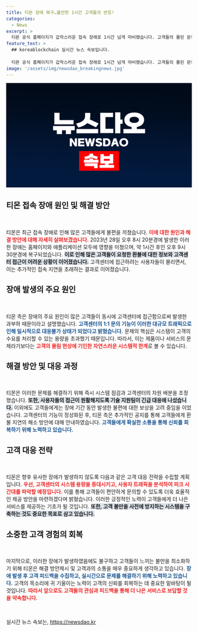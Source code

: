 ```yaml
---
title: 티몬 장애 복구…불안한 1시간 고객들의 반응!
categories:
  - News
excerpt: >
  티몬 공식 홈페이지가 갑작스러운 접속 장애로 1시간 넘게 마비됐습니다. 고객들의 몰린 문의가 원인으로 지목된 이번 사건, 지금은 정상 운영 중입니다. 당신도 궁금하지 않나요? 클릭해 자세한 이야기를 확인하세요!
feature_text: >
  ## koreablockchain 실시간 뉴스 속보입니다.

  티몬 공식 홈페이지가 갑작스러운 접속 장애로 1시간 넘게 마비됐습니다. 고객들의 몰린 문의가 원인으로 지목된 이번 사건, 지금은 정상 운영 중입니다. 당신도 궁금하지 않나요? 클릭해 자세한 이야기를 확인하세요!
image: '/assets/img/newsdao_breakingnews.jpg'
---
```


<p><img src="/assets/img/newsdao_breakingnews.jpg" alt="koreablockchain 속보" /></p>

<h2 data-ke-size="size26">티몬 접속 장애 원인 및 해결 방안</h2>

<p data-ke-size="size16">&nbsp;</p>

<p>티몬은 최근 접속 장애로 인해 많은 고객들에게 불편을 끼쳤습니다. <b><span style="color: #ee2323;">이에 대한 원인과 해결 방안에 대해 자세히 살펴보겠습니다.</span></b> 2023년 28일 오후 8시 20분경에 발생한 이러한 장애는 홈페이지와 애플리케이션 모두에 영향을 미쳤으며, 약 1시간 후인 오후 9시 30분경에 복구되었습니다. <b><span style="background-color: #21538527;">이로 인해 많은 고객들이 요청한 환불에 대한 정보와 고객센터 접근이 어려운 상황이 이어졌습니다.</span></b> 고객센터에 접근하려는 사용자들이 몰리면서, 이는 추가적인 접속 지연을 초래하는 결과로 이어졌습니다.</p>

<h2 data-ke-size="size26">장애 발생의 주요 원인</h2>

<p data-ke-size="size16">&nbsp;</p>

<p>티몬 측은 장애의 주요 원인이 많은 고객들이 동시에 고객센터에 접근함으로써 발생한 과부하 때문이라고 설명했습니다. <b><span style="color: #1a5490;">고객센터의 1:1 문의 기능이 이러한 대규모 트래픽으로 인해 일시적으로 대응불가 상태가 되었다고 밝혔습니다.</span></b> 문제의 핵심은 시스템이 고객의 수요를 처리할 수 있는 용량을 초과했기 때문입니다. 따라서, 이는 제품이나 서비스의 문제라기보다는 <b><span style="color: #ee2323;">고객의 몰림 현상에 기인한 자연스러운 시스템적 한계</span></b>로 볼 수 있습니다.</p>

<h2 data-ke-size="size26">해결 방안 및 대응 과정</h2>

<p data-ke-size="size16">&nbsp;</p>

<p>티몬은 이러한 문제를 해결하기 위해 즉시 시스템 점검과 고객센터의 자원 배분을 조정했습니다. <b><span style="background-color: #21538527;">또한, 사용자들의 접근이 원활해지도록 기술 지원팀이 긴급 대응에 나섰습니다.</span></b> 이외에도 고객들에게는 장애 기간 동안 발생한 불편에 대한 보상을 고려 중임을 이었습니다. 고객센터의 기능이 정상화된 후, 티몬 측은 추가적인 공지를 통해 고객들에게 환불 지연의 해소 방안에 대해 안내하였습니다. <b><span style="color: #1a5490;">고객들에게 확실한 소통을 통해 신뢰를 회복하기 위해 노력하고 있습니다.</span></b></p>

<h2 data-ke-size="size26">고객 대응 전략</h2>

<p data-ke-size="size16">&nbsp;</p>

<p>티몬은 향후 유사한 장애가 발생하지 않도록 다음과 같은 고객 대응 전략을 수립할 계획입니다. <b><span style="color: #ee2323;">우선, 고객센터의 시스템 용량을 증대시키고, 사용자 트래픽을 분석하여 피크 시간대를 파악할 예정입니다.</span></b> 이를 통해 고객들이 편안하게 문의할 수 있도록 더욱 효율적인 제공 방안을 마련하겠다며 밝혔습니다. 이러한 긍정적인 노력이 고객들에게 더 나은 서비스를 제공하는 기초가 될 것입니다. <b><span style="background-color: #21538527;">또한, 고객 불만을 사전에 방지하는 시스템을 구축하는 것도 중요한 목표로 삼고 있습니다.</span></b></p>

<h2 data-ke-size="size26">소중한 고객 경험의 회복</h2>

<p data-ke-size="size16">&nbsp;</p>

<p>마지막으로, 이러한 장애가 발생하였음에도 불구하고 고객들이 느끼는 불만을 최소화하기 위해 티몬은 해결 방안제시 및 고객과의 소통을 매우 중요하게 생각하고 있습니다. <b><span style="color: #1a5490;">장애 발생 후 고객 피드백을 수집하고, 실시간으로 문제를 해결하기 위해 노력하고 있습니다.</span></b> 고객의 목소리에 귀 기울이는 노력이 고객의 신뢰를 회복하는 데 중요한 밑바탕이 될 것입니다. <b><span style="color: #ee2323;">따라서 앞으로도 고객들의 관심과 피드백을 통해 더 나은 서비스로 보답할 것을 약속합니다.</span></b> </p>

<p data-ke-size="size16">&nbsp;</p>
실시간 뉴스 속보는, <a href="https://newsdao.kr" rel="dofollow">https://newsdao.kr</a>



